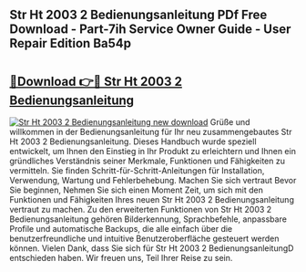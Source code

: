 ## Str Ht 2003 2 Bedienungsanleitung PDf Free Download - Part-7ih Service Owner Guide - User Repair Edition Ba54p

# <h2><a href="http://df2cv7w.blite.top/?on=Str+Ht+2003+2+Bedienungsanleitung">🔗Download 👉🔴 Str Ht 2003 2 Bedienungsanleitung</a></h2>

[![Str Ht 2003 2 Bedienungsanleitung new download](https://i.imgur.com/lujVjoI.png)](http://df2cv7w.blite.top/?on=Str+Ht+2003+2+Bedienungsanleitung)
Grüße und willkommen in der Bedienungsanleitung für Ihr neu zusammengebautes Str Ht 2003 2 Bedienungsanleitung. Dieses Handbuch wurde speziell entwickelt, um Ihnen den Einstieg in Ihr Produkt zu erleichtern und Ihnen ein gründliches Verständnis seiner Merkmale, Funktionen und Fähigkeiten zu vermitteln. Sie finden Schritt-für-Schritt-Anleitungen für Installation, Verwendung, Wartung und Fehlerbehebung. Machen Sie sich vertraut Bevor Sie beginnen, Nehmen Sie sich einen Moment Zeit, um sich mit den Funktionen und Fähigkeiten Ihres neuen Str Ht 2003 2 Bedienungsanleitung vertraut zu machen. Zu den erweiterten Funktionen von Str Ht 2003 2 Bedienungsanleitung gehören Bilderkennung, Sprachbefehle, anpassbare Profile und automatische Backups, die alle einfach über die benutzerfreundliche und intuitive Benutzeroberfläche gesteuert werden können. Vielen Dank, dass Sie sich für Str Ht 2003 2 BedienungsanleitungD entschieden haben. Wir freuen uns, Teil Ihrer Reise zu sein.
